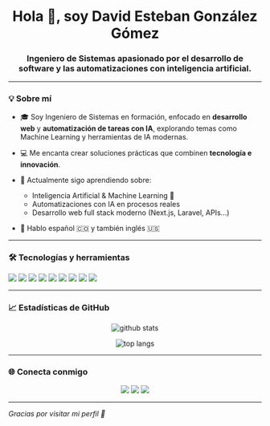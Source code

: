 <h1 align="center">Hola 👋, soy David Esteban González Gómez</h1>
<h3 align="center">Ingeniero de Sistemas apasionado por el desarrollo de software y las automatizaciones con inteligencia artificial.</h3>

---

### 💡 Sobre mí

- 🎓 Soy Ingeniero de Sistemas en formación, enfocado en **desarrollo web** y **automatización de tareas con IA**, explorando temas como Machine Learning y herramientas de IA modernas.

- 💻 Me encanta crear soluciones prácticas que combinen **tecnología e innovación**.

- 🌱 Actualmente sigo aprendiendo sobre:
  - Inteligencia Artificial & Machine Learning 🤖
  - Automatizaciones con IA en procesos reales
  - Desarrollo web full stack moderno (Next.js, Laravel, APIs...)

- 📌 Hablo español 🇨🇴 y también inglés 🇺🇸

---

### 🛠️ Tecnologías y herramientas

<p>
  <img src="https://img.shields.io/badge/HTML5-E34F26?style=for-the-badge&logo=html5&logoColor=white"/>
  <img src="https://img.shields.io/badge/CSS3-1572B6?style=for-the-badge&logo=css3&logoColor=white"/>
  <img src="https://img.shields.io/badge/Tailwind-06B6D4?style=for-the-badge&logo=tailwindcss&logoColor=white"/>
  <img src="https://img.shields.io/badge/JavaScript-F7DF1E?style=for-the-badge&logo=javascript&logoColor=black"/>
  <img src="https://img.shields.io/badge/React-20232A?style=for-the-badge&logo=react&logoColor=61DAFB"/>
  <img src="https://img.shields.io/badge/Next.js-000000?style=for-the-badge&logo=nextdotjs&logoColor=white"/>
  <img src="https://img.shields.io/badge/PHP-777BB4?style=for-the-badge&logo=php&logoColor=white"/>
  <img src="https://img.shields.io/badge/Laravel-FF2D20?style=for-the-badge&logo=laravel&logoColor=white"/>
  <img src="https://img.shields.io/badge/MySQL-00758F?style=for-the-badge&logo=mysql&logoColor=white"/>
</p>

---

### 📈 Estadísticas de GitHub

<p align="center">
  <img src="https://github-readme-stats.vercel.app/api?username=davidgomez003&show_icons=true&theme=radical" alt="github stats" />
</p>

<p align="center">
  <img src="https://github-readme-stats.vercel.app/api/top-langs/?username=davidgomez003&layout=compact&theme=radical" alt="top langs" />
</p>

---

### 🌐 Conecta conmigo

<p align="center">
  <a href="https://x.com/davidgomez003" target="_blank"><img src="https://img.shields.io/badge/X-%23000000.svg?style=for-the-badge&logo=X&logoColor=white"/></a>
  <a href="https://www.instagram.com/david_gomez24_/" target="_blank"><img src="https://img.shields.io/badge/Instagram-E4405F?style=for-the-badge&logo=instagram&logoColor=white"/></a>
  <a href="https://www.linkedin.com/in/david-esteban-gonzalez-gomez-966460268/" target="_blank"><img src="https://img.shields.io/badge/LinkedIn-0077B5?style=for-the-badge&logo=linkedin&logoColor=white"/></a>
</p>

---

_Gracias por visitar mi perfil 🚀_

